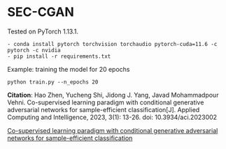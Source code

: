 # SEC-CGAN

Tested on PyTorch 1.13.1.  

``` shell
- conda install pytorch torchvision torchaudio pytorch-cuda=11.6 -c pytorch -c nvidia
- pip install -r requirements.txt
```

Example: training the model for 20 epochs
``` shell
python train.py --n_epochs 20
```

**Citation**: Hao Zhen, Yucheng Shi, Jidong J. Yang, Javad Mohammadpour Vehni. Co-supervised learning paradigm with conditional generative adversarial networks for sample-efficient classification[J]. Applied Computing and Intelligence, 2023, 3(1): 13-26. doi: 10.3934/aci.2023002

[Co-supervised learning paradigm with conditional generative adversarial networks for sample-efficient classification
](https://www.aimspress.com/article/doi/10.3934/aci.2023002)
